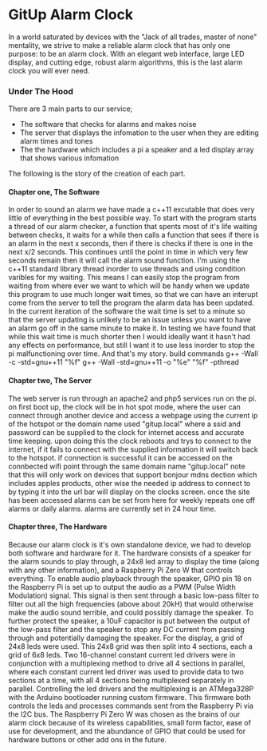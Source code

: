 # GitUp Alarm Clock

In a world saturated by devices with the "Jack of all trades, master of none" mentality, we strive to make a reliable alarm clock that has only one purpose: to be an alarm clock. With an elegant web interface, large LED display, and cutting edge, robust alarm algorithms, this is the last alarm clock you will ever need.




### Under The Hood

There are 3 main parts to our service; 
- The software that checks for alarms and makes noise
- The server that displays the infomation to the user when they are editing alarm times and tones
- The the hardware which includes a pi a speaker and a led display array that shows various infomation

The following is the story of the creation of each part.

#### Chapter one, The Software

In order to sound an alarm we have made a c++11 excutable that does very little of everything in the best possible way.
To start with the program starts a thread of our alarm checker, a function that spents most of it's life waiting between checks,
it waits for a while then calls a function that sees if there is an alarm in the next x seconds, then if there is checks if there
is one in the next x/2 seconds. This continues until the point in time in which very few seconds remain then it will call the
alarm sound function. I'm using the c++11 standard library thread inorder to use threads and using condition varibles for my
waiting. This means I can easily stop the program from waiting from where ever we want to which will be handy when we update this
program to use much longer wait times, so that we can have an interupt come from the server to tell the program the alarm data has
been updated. In the current iteration of the software the wait time is set to a minute so that the server updating is unlikely 
to be an issue unless you want to have an alarm go off in the same minute to make it. In testing we have found that while this wait
time is much shorter then I would ideally want it hasn't had any effects on performance, but still I want it to use less inorder to
stop the pi malfunctioning over time. And that's my story.
build commands
g++ -Wall -c -std=gnu++11 "%f"
g++ -Wall -std=gnu++11 -o "%e" "%f" -pthread

#### Chapter two, The Server

The web server is run through an apache2 and php5 services run on the pi. on first boot up, the clock will be in hot spot mode, where
the user can connect through another device and access a webpage using the current ip of the hotspot or the domain name used "gitup.local"
where a ssid and password can be supplied to the clock for internet access and accurate time keeping. upon doing this the clock reboots
and trys to connect to the internet, if it fails to connect with the supplied information it will switch back to the hotspot. if 
connection is successful it can be accessed on the connbected wifi point through the same domain name "gitup.local" note that this will
only work on devices that support bonjour mdns dection which includes apples products, other wise the needed ip address to connect to by
typing it into the url bar will display on the clocks screen. once the site has been accessed alarms can be set from here 
for weekly repeats one off alarms or daily alarms. alarms are currently set in 24 hour time.

#### Chapter three, The Hardware

Because our alarm clock is it's own standalone device, we had to develop both software and hardware for it. The hardware consists of a 
speaker for the alarm sounds to play through, a 24x8 led array to display the time (along with any other information), and a 
Raspberry Pi Zero W that controls everything. To enable audio playback through the speaker, GPIO pin 18 on the Raspberry Pi is set up
to output the audio as a PWM (Pulse Width Modulation) signal. This signal is then sent through a basic low-pass filter to filter out 
all the high frequencies (above about 20kH) that would otherwise make the audio sound terrible, and could possibly damage the speaker.
To further protect the speaker, a 10uF capacitor is put between the output of the low-pass filter and the speaker to stop any DC current
from passing through and potentially damaging the speaker. For the display, a grid of 24x8 leds were used. This 24x8 grid was then split 
into 4 sections, each a grid of 6x8 leds. Two 16-channel constant current led drivers were in conjunction with a multiplexing method to 
drive all 4 sections in parallel, where each constant current led driver was used to provide data to two sections at a time, with all
4 sections being multiplexed separately in parallel. Controlling the led drivers and the multiplexing is an ATMega328P with the 
Arduino bootloader running custom firmware. This firmware both controls the leds and processes commands sent from the Raspberry Pi 
via the I2C bus. The Raspberry Pi Zero W was chosen as the brains of our alarm clock because of its wireless capabilities, small 
form factor, ease of use for development, and the abundance of GPIO that could be used for hardware buttons or other add ons in the 
future.

